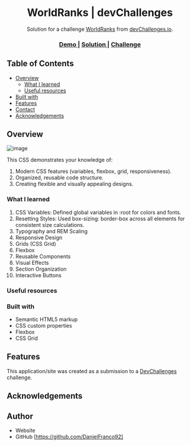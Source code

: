 <!-- Please update value in the {}  -->

<h1 align="center">WorldRanks | devChallenges</h1>

<div align="center">
   Solution for a challenge <a href="https://devchallenges.io/challenge/country-page" target="_blank">WorldRanks</a> from <a href="http://devchallenges.io" target="_blank">devChallenges.io</a>.
</div>

<div align="center">
  <h3>
    <a href="https://astonishing-choux-d28592.netlify.app/">
      Demo
    </a>
    <span> | </span>
    <a href="https://github.com/DanielFranco92/WorldRanks">
      Solution
    </a>
    <span> | </span>
    <a href="https://devchallenges.io/challenge/country-page">
      Challenge
    </a>
  </h3>
</div>

<!-- TABLE OF CONTENTS -->

## Table of Contents

- [Overview](#overview)
  - [What I learned](#what-i-learned)
  - [Useful resources](#useful-resources)
- [Built with](#built-with)
- [Features](#features)
- [Contact](#contact)
- [Acknowledgements](#acknowledgements)

<!-- OVERVIEW -->

## Overview

![image](https://github.com/user-attachments/assets/91ea401e-8594-4320-986b-cd3fa7bc5bb1)

This CSS demonstrates your knowledge of:

1. Modern CSS features (variables, flexbox, grid, responsiveness).
2. Organized, reusable code structure.
3. Creating flexible and visually appealing designs.


### What I learned

1. CSS Variables: Defined global variables in :root for colors and fonts.
2. Resetting Styles: Used box-sizing: border-box across all elements for consistent size calculations.
3. Typography and REM Scaling
4. Responsive Design
5. Grids (CSS Grid)
6. Flexbox
7. Reusable Components
8. Visual Effects
9. Section Organization
10. Interactive Buttons

### Useful resources

<!--
- [Example resource 1](https://www.example.com) - This helped me for XYZ reason. I really liked this pattern and will use it going forward.
- [Example resource 2](https://www.example.com) - This is an amazing article which helped me finally understand XYZ. I'd recommend it to anyone still learning this concept.
-->

### Built with

<!-- This section should list any major frameworks that you built your project using. Here are a few examples.-->

- Semantic HTML5 markup
- CSS custom properties
- Flexbox
- CSS Grid

## Features

<!-- List the features of your application or follow the template. Don't share the figma file here :) -->

This application/site was created as a submission to a [DevChallenges](https://devchallenges.io/challenges-dashboard) challenge.

## Acknowledgements

<!-- This section should list any articles or add-ons/plugins that helps you to complete the project. This is optional but it will help you in the future. For exmpale -->

## Author

- Website
- GitHub [https://github.com/DanielFranco92]
